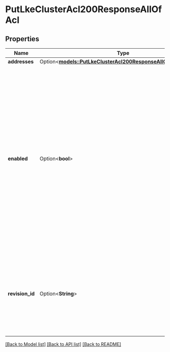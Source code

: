 # PutLkeClusterAcl200ResponseAllOfAcl

## Properties

Name | Type | Description | Notes
------------ | ------------- | ------------- | -------------
**addresses** | Option<[**models::PutLkeClusterAcl200ResponseAllOfAclAddresses**](put_lke_cluster_acl_200_response_allOf_acl_addresses.md)> |  | [optional]
**enabled** | Option<**bool**> | Defines a default policy. A value of `true` results in a default policy of `DENY`. A value of `false` results in a default policy of `ALLOW`, such as for disabled access controls. It defaults to `true`. Creating a cluster with ACL, or upgrading a cluster to use ACL for LKE, is an irreversible change. Once upgraded, you can only toggle access controls with this field. | [optional]
**revision_id** | Option<**String**> | Enables clients to track events related to ACL update requests and enforcements. Optional field. If omitted, defaults to a randomly generated string. | [optional]

[[Back to Model list]](../README.md#documentation-for-models) [[Back to API list]](../README.md#documentation-for-api-endpoints) [[Back to README]](../README.md)



